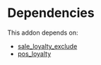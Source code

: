 # Dependencies

This addon depends on:

- [sale_loyalty_exclude](../../../../../oca-workflow-process/odoo-bringout-oca-sale-workflow-sale_loyalty_exclude)
- [pos_loyalty](../../../../../oca-ocb-pos/odoo-bringout-oca-ocb-pos_loyalty)
